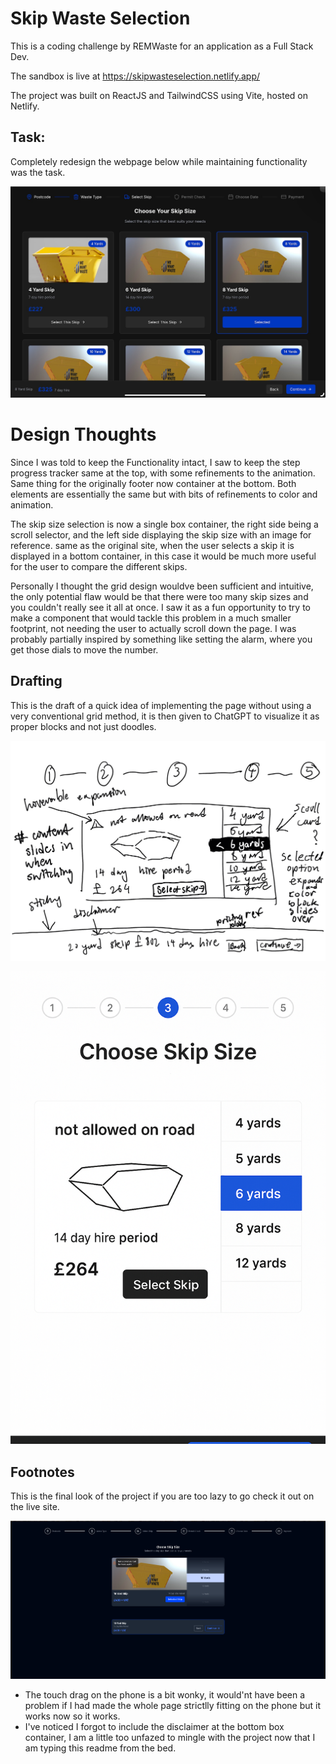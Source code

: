 # Skip Waste Selection

This is a coding challenge by REMWaste for an application as a Full Stack Dev.

The sandbox is live at https://skipwasteselection.netlify.app/

The project was built on ReactJS and TailwindCSS using Vite, hosted on Netlify.  

## Task:
Completely redesign the webpage below while maintaining functionality was the task.

![Original](https://github.com/Geoshua/Skip-Waste-Selection/blob/main/src/assets/original.jpg "Original")

# Design Thoughts
Since I was told to keep the Functionality intact, I saw to keep the step progress tracker same at the top, with some refinements to the animation. Same thing for the originally footer now container at the bottom. Both elements are essentially the same but with bits of refinements to color and animation. 

The skip size selection is now a single box container, the right side being a scroll selector, and the left side displaying the skip size with an image for reference. same as the original site, when the user selects a skip it is displayed in a bottom container, in this case it would be much more useful for the user to compare the different skips. 

Personally I thought the grid design wouldve been sufficient and intuitive, the only potential flaw would be that there were too many skip sizes and you couldn't really see it all at once. I saw it as a fun opportunity to try to make a component that would tackle this problem in a much smaller footprint, not needing the user to actually scroll down the page. I was probably partially inspired by something like setting the alarm, where you get those dials to move the number.

## Drafting
This is the draft of a quick idea of implementing the page without using a very
conventional grid method, it is then given to ChatGPT to visualize it as proper
blocks and not just doodles.

![Draft](https://github.com/Geoshua/Skip-Waste-Selection/blob/main/src/assets/draft.jpg "Draft")

![AIdraft](https://github.com/Geoshua/Skip-Waste-Selection/blob/main/src/assets/aidraft.png "AIdraft")

## Footnotes
This is the final look of the project if you are too lazy to go check it out on the live site.

![Final](https://github.com/Geoshua/Skip-Waste-Selection/blob/main/src/assets/final.png "Final")
- The touch drag on the phone is a bit wonky, it would'nt have been a problem if I had made the whole page strictlly fitting on the phone but it works now so it works.
- I've noticed I forgot to include the disclaimer at the bottom box container, I am a little too unfazed to mingle with the project now that I am typing this readme from the bed.